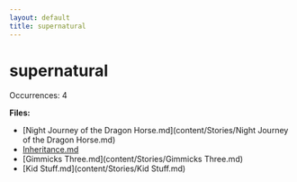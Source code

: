 ```yaml
---
layout: default
title: supernatural
---
```

# supernatural

Occurrences: 4

**Files:**

- [Night Journey of the Dragon Horse.md](content/Stories/Night Journey of the Dragon Horse.md)
- [Inheritance.md](content/Stories/Inheritance.md)
- [Gimmicks Three.md](content/Stories/Gimmicks Three.md)
- [Kid Stuff.md](content/Stories/Kid Stuff.md)
